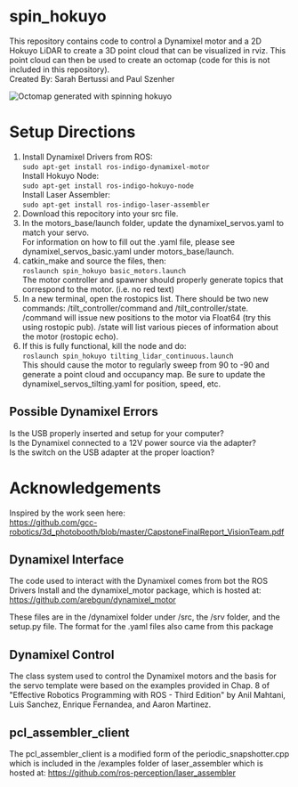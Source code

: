 # spin_hokuyo
This repository contains code to control a Dynamixel motor and a 2D Hokuyo LiDAR to create a 3D point cloud that can be visualized in rviz.  This point cloud can then be used to create an octomap (code for this is not included in this repository).<br />
Created By: Sarah Bertussi and Paul Szenher</br>

![](https://thumbs.gfycat.com/OilyInsecureBass-size_restricted.gif "Octomap generated with spinning hokuyo")

# Setup Directions
1. Install Dynamixel Drivers from ROS:<br/>
```sudo apt-get install ros-indigo-dynamixel-motor```<br/>
Install Hokuyo Node: <br/>
```sudo apt-get install ros-indigo-hokuyo-node```<br/>
Install Laser Assembler:<br/>
```sudo apt-get install ros-indigo-laser-assembler```<br/>
2. Download this repocitory into your src file.
3. In the motors_base/launch folder, update the dynamixel_servos.yaml to match your servo.<br/>
For information on how to fill out the .yaml file, please see dynamixel_servos_basic.yaml under motors_base/launch.
4. catkin_make and source the files, then:<br/>
```roslaunch spin_hokuyo basic_motors.launch```<br/>
The motor controller and spawner should properly generate topics that correspond to the motor. (i.e. no red text)
5. In a new terminal, open the rostopics list.  There should be two new commands: /tilt_controller/command and /tilt_controller/state.  /command will issue new positions to the motor via Float64 (try this using rostopic pub).  /state will list various pieces of information about the motor (rostopic echo).
6. If this is fully functional, kill the node and do:<br/>
```roslaunch spin_hokuyo tilting_lidar_continuous.launch```<br/>
This should cause the motor to regularly sweep from 90 to -90 and generate a point cloud and occupancy map.
Be sure to update the dynamixel_servos_tilting.yaml for position, speed, etc.

## Possible Dynamixel Errors
Is the USB properly inserted and setup for your computer?  
Is the Dynamixel connected to a 12V power source via the adapter?  
Is the switch on the USB adapter at the proper loaction?  

# Acknowledgements

Inspired by the work seen here: </br>
https://github.com/gcc-robotics/3d_photobooth/blob/master/CapstoneFinalReport_VisionTeam.pdf </br>

## Dynamixel Interface
The code used to interact with the Dynamixel comes from bot the ROS Drivers Install and the dynamixel_motor package, which is hosted at:  
https://github.com/arebgun/dynamixel_motor  

These files are in the /dynamixel folder under /src, the /srv folder, and the setup.py file.  The format for the .yaml files also came from this package
##
## Dynamixel Control
The class system used to control the Dynamixel motors and the basis for the servo template were based on the examples provided in Chap. 8 of "Effective Robotics Programming with ROS - Third Edition" by Anil Mahtani, Luis Sanchez, Enrique Fernandea, and Aaron Martinez.
##
## pcl_assembler_client
The pcl_assembler_client is a modified form of the periodic_snapshotter.cpp which is included in the /examples folder of laser_assembler which is hosted at:
https://github.com/ros-perception/laser_assembler
##
